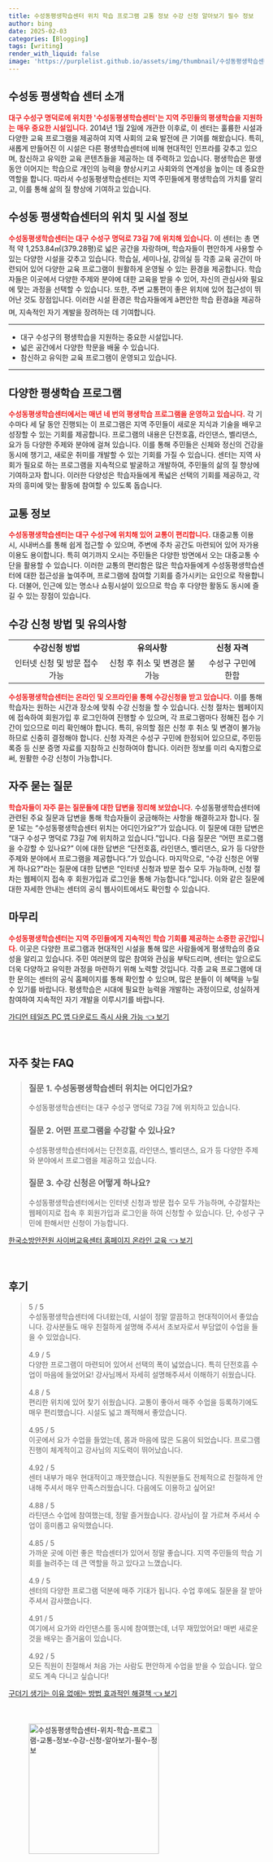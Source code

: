 ```yaml
---
title: 수성동평생학습센터 위치 학습 프로그램 교통 정보 수강 신청 알아보기 필수 정보
author: bing
date: 2025-02-03
categories: [Blogging]
tags: [writing]
render_with_liquid: false
image: 'https://purplelist.github.io/assets/img/thumbnail/수성동평생학습센터-위치-학습-프로그램-교통-정보-수강-신청-알아보기-필수-정보.webp'
---
```



<h2 id='수성동평생학습센터소개'>수성동 평생학습 센터 소개</h2>

<p><b><span style="color: #ee2323;">대구 수성구 명덕로에 위치한 '수성동평생학습센터'는 지역 주민들의 평생학습을 지원하는 매우 중요한 시설입니다.</span></b> 2014년 1월 2일에 개관한 이후로, 이 센터는 훌륭한 시설과 다양한 교육 프로그램을 제공하여 지역 사회의 교육 발전에 큰 기여를 해왔습니다. 특히, 새롭게 만들어진 이 시설은 다른 평생학습센터에 비해 현대적인 인프라를 갖추고 있으며, 참신하고 유익한 교육 콘텐츠들을 제공하는 데 주력하고 있습니다. 평생학습은 평생 동안 이어지는 학습으로 개인의 능력을 향상시키고 사회와의 연계성을 높이는 데 중요한 역할을 합니다. 따라서 수성동평생학습센터는 지역 주민들에게 평생학습의 가치를 알리고, 이를 통해 삶의 질 향상에 기여하고 있습니다.</p>

<h2 id='위치및시설정보'>수성동 평생학습센터의 위치 및 시설 정보</h2>

<p><b><span style="color: #ee2323;">수성동평생학습센터는 대구 수성구 명덕로 73길 7에 위치해 있습니다.</span></b> 이 센터는 총 면적 약 1,253.84㎡(379.28평)로 넓은 공간을 자랑하며, 학습자들이 편안하게 사용할 수 있는 다양한 시설을 갖추고 있습니다. 학습실, 세미나실, 강의실 등 각종 교육 공간이 마련되어 있어 다양한 교육 프로그램이 원활하게 운영될 수 있는 환경을 제공합니다. 학습자들은 이곳에서 다양한 주제와 분야에 대한 교육을 받을 수 있어, 자신의 관심사와 필요에 맞는 과정을 선택할 수 있습니다. 또한, 주변 교통편이 좋은 위치에 있어 접근성이 뛰어난 것도 장점입니다. 이러한 시설 환경은 학습자들에게 â편안한 학습 환경â을 제공하며, 지속적인 자기 계발을 장려하는 데 기여합니다.</p>

<hr />

<ul>
    <li>대구 수성구의 평생학습을 지원하는 중요한 시설입니다.</li>
    <li>넓은 공간에서 다양한 학문을 배울 수 있습니다.</li>
    <li>참신하고 유익한 교육 프로그램이 운영되고 있습니다.</li>
</ul>

<hr />

<h2 id='다양한교육프로그램'>다양한 평생학습 프로그램</h2>

<p><b><span style="color: #ee2323;">수성동평생학습센터에서는 매년 네 번의 평생학습 프로그램을 운영하고 있습니다.</span></b> 각 기수마다 세 달 동안 진행되는 이 프로그램은 지역 주민들이 새로운 지식과 기술을 배우고 성장할 수 있는 기회를 제공합니다. 프로그램의 내용은 단전호흡, 라인댄스, 벨리댄스, 요가 등 다양한 주제와 분야에 걸쳐 있습니다. 이를 통해 주민들은 신체와 정신의 건강을 동시에 챙기고, 새로운 취미를 개발할 수 있는 기회를 가질 수 있습니다. 센터는 지역 사회가 필요로 하는 프로그램을 지속적으로 발굴하고 개발하여, 주민들의 삶의 질 향상에 기여하고자 합니다. 이러한 다양성은 학습자들에게 폭넓은 선택의 기회를 제공하고, 각자의 흥미에 맞는 활동에 참여할 수 있도록 돕습니다.</p>

<h2 id='교통정보'>교통 정보</h2>

<p><b><span style="color: #ee2323;">수성동평생학습센터는 대구 수성구에 위치해 있어 교통이 편리합니다.</span></b> 대중교통 이용 시, 시내버스를 통해 쉽게 접근할 수 있으며, 주변에 주차 공간도 마련되어 있어 자가용 이용도 용이합니다. 특히 여기까지 오시는 주민들은 다양한 방면에서 오는 대중교통 수단을 활용할 수 있습니다. 이러한 교통의 편리함은 많은 학습자들에게 수성동평생학습센터에 대한 접근성을 높여주며, 프로그램에 참여할 기회를 증가시키는 요인으로 작용합니다. 더불어, 인근에 있는 명소나 쇼핑시설이 있으므로 학습 후 다양한 활동도 동시에 즐길 수 있는 장점이 있습니다.</p>

<h2 id='수강신청방법'>수강 신청 방법 및 유의사항</h2>

<table>
    <tr>
        <td style="text-align: center; height: 17px;"><b>수강신청 방법</b></td>
        <td style="text-align: center; height: 17px;"><b>유의사항</b></td>
        <td style="text-align: center; height: 17px;"><b>신청 자격</b></td>
    </tr>
    <tr>
        <td style="text-align: center; height: 17px;">인터넷 신청 및 방문 접수 가능</td>
        <td style="text-align: center; height: 17px;">신청 후 취소 및 변경은 불가능</td>
        <td style="text-align: center; height: 17px;">수성구 구민에 한함</td>
    </tr>
</table>

<p><b><span style="color: #ee2323;">수성동평생학습센터는 온라인 및 오프라인을 통해 수강신청을 받고 있습니다.</span></b> 이를 통해 학습자는 원하는 시간과 장소에 맞춰 수강 신청을 할 수 있습니다. 신청 절차는 웹페이지에 접속하여 회원가입 후 로그인하여 진행할 수 있으며, 각 프로그램마다 정해진 접수 기간이 있으므로 미리 확인해야 합니다. 특히, 유의할 점은 신청 후 취소 및 변경이 불가능하므로 신중히 결정해야 합니다. 신청 자격은 수성구 구민에 한정되어 있으므로, 주민등록증 등 신분 증명 자료를 지참하고 신청하여야 합니다. 이러한 정보를 미리 숙지함으로써, 원활한 수강 신청이 가능합니다.</p>

<h2 id='자주묻는질문'>자주 묻는 질문</h2>

<p><b><span style="color: #ee2323;">학습자들이 자주 묻는 질문들에 대한 답변을 정리해 보았습니다.</span></b> 수성동평생학습센터에 관련된 주요 질문과 답변을 통해 학습자들이 궁금해하는 사항을 해결하고자 합니다. 질문 1로는 “수성동평생학습센터 위치는 어디인가요?”가 있습니다. 이 질문에 대한 답변은 “대구 수성구 명덕로 73길 7에 위치하고 있습니다.”입니다. 다음 질문은 “어떤 프로그램을 수강할 수 있나요?” 이에 대한 답변은 “단전호흡, 라인댄스, 벨리댄스, 요가 등 다양한 주제와 분야에서 프로그램을 제공합니다.”가 있습니다. 마지막으로, “수강 신청은 어떻게 하나요?”라는 질문에 대한 답변은 “인터넷 신청과 방문 접수 모두 가능하며, 신청 절차는 웹페이지 접속 후 회원가입과 로그인을 통해 가능합니다.”입니다. 이와 같은 질문에 대한 자세한 안내는 센터의 공식 웹사이트에서도 확인할 수 있습니다.</p>

<h2 id='마무리'>마무리</h2>

<p><b><span style="color: #ee2323;">수성동평생학습센터는 지역 주민들에게 지속적인 학습 기회를 제공하는 소중한 공간입니다.</span></b> 이곳은 다양한 프로그램과 현대적인 시설을 통해 많은 사람들에게 평생학습의 중요성을 알리고 있습니다. 주민 여러분의 많은 참여와 관심을 부탁드리며, 센터는 앞으로도 더욱 다양하고 유익한 과정을 마련하기 위해 노력할 것입니다. 각종 교육 프로그램에 대한 문의는 센터의 공식 홈페이지를 통해 확인할 수 있으며, 많은 분들이 이 혜택을 누릴 수 있기를 바랍니다. 평생학습은 시대에 필요한 능력을 개발하는 과정이므로, 성실하게 참여하여 지속적인 자기 개발을 이루시기를 바랍니다.</p>


<p><a class="click-button" title="가디언 테일즈 PC 앱 다운로드 즉시 사용 가능" href="https://purplelist.github.io/posts/%EA%B0%80%EB%94%94%EC%96%B8-%ED%85%8C%EC%9D%BC%EC%A6%88-PC-%EC%95%B1-%EB%8B%A4%EC%9A%B4%EB%A1%9C%EB%93%9C-%EC%A6%89%EC%8B%9C-%EC%82%AC%EC%9A%A9-%EA%B0%80%EB%8A%A5/" rel="dofollow">가디언 테일즈 PC 앱 다운로드 즉시 사용 가능 👈 보기</a></p><br>
<h2 id='자주_찾는_FAQ'>자주 찾는 FAQ</h2>
<div itemscope="" itemtype="https://schema.org/FAQPage"> 
<blockquote> 
<div itemscope="" itemprop="mainEntity" itemtype="https://schema.org/Question"> 
<h3 itemprop="name">질문 1. 수성동평생학습센터 위치는 어디인가요?</h3> 
<div itemscope="" itemprop="acceptedAnswer" itemtype="https://schema.org/Answer"> 
<span itemprop="text"> 
<p>수성동평생학습센터는 대구 수성구 명덕로 73길 7에 위치하고 있습니다.</p> 
</span> 
</div> 
</div> 
<div itemscope="" itemprop="mainEntity" itemtype="https://schema.org/Question"> 
<h3 itemprop="name">질문 2. 어떤 프로그램을 수강할 수 있나요?</h3> 
<div itemscope="" itemprop="acceptedAnswer" itemtype="https://schema.org/Answer"> 
<span itemprop="text"> 
<p>수성동평생학습센터에서는 단전호흡, 라인댄스, 벨리댄스, 요가 등 다양한 주제와 분야에서 프로그램을 제공하고 있습니다.</p> 
</span> 
</div> 
</div> 
<div itemscope="" itemprop="mainEntity" itemtype="https://schema.org/Question"> 
<h3 itemprop="name">질문 3. 수강 신청은 어떻게 하나요?</h3> 
<div itemscope="" itemprop="acceptedAnswer" itemtype="https://schema.org/Answer"> 
<span itemprop="text"> 
<p>수성동평생학습센터에서는 인터넷 신청과 방문 접수 모두 가능하며, 수강절차는 웹페이지로 접속 후 회원가입과 로그인을 하여 신청할 수 있습니다. 단, 수성구 구민에 한해서만 신청이 가능합니다.</p> 
</span> 
</div> 
</div> 
</blockquote> 
</div>
<p><a class="click-button" title="한국소방안전원 사이버교육센터 홈페이지 온라인 교육" href="https://purplelist.github.io/posts/%ED%95%9C%EA%B5%AD%EC%86%8C%EB%B0%A9%EC%95%88%EC%A0%84%EC%9B%90-%EC%82%AC%EC%9D%B4%EB%B2%84%EA%B5%90%EC%9C%A1%EC%84%BC%ED%84%B0-%ED%99%88%ED%8E%98%EC%9D%B4%EC%A7%80-%EC%98%A8%EB%9D%BC%EC%9D%B8-%EA%B5%90%EC%9C%A1/" rel="dofollow">한국소방안전원 사이버교육센터 홈페이지 온라인 교육 👈 보기</a></p><br>
<h2 id='후기'>후기</h2>
<div itemscope itemtype="https://schema.org/Product">
  <blockquote>
  <div itemprop="review" itemscope itemtype="https://schema.org/Review">
      <div itemprop="reviewRating" itemscope itemtype="https://schema.org/Rating"> <span itemprop="ratingValue">5</span> / <span itemprop="bestRating">5</span> </div>
      <span itemprop="reviewBody">수성동평생학습센터에 다녀왔는데, 시설이 정말 깔끔하고 현대적이어서 좋았습니다. 강사분들도 매우 친절하게 설명해 주셔서 초보자로서 부담없이 수업을 들을 수 있었습니다.</span>
  </div>
  <br>
  <div itemprop="review" itemscope itemtype="https://schema.org/Review">
      <div itemprop="reviewRating" itemscope itemtype="https://schema.org/Rating"> <span itemprop="ratingValue">4.9</span> / <span itemprop="bestRating">5</span> </div>
      <span itemprop="reviewBody">다양한 프로그램이 마련되어 있어서 선택의 폭이 넓었습니다. 특히 단전호흡 수업이 마음에 들었어요! 강사님께서 자세히 설명해주셔서 이해하기 쉬웠습니다.</span>
  </div>
  <br>
  <div itemprop="review" itemscope itemtype="https://schema.org/Review">
      <div itemprop="reviewRating" itemscope itemtype="https://schema.org/Rating"> <span itemprop="ratingValue">4.8</span> / <span itemprop="bestRating">5</span> </div>
      <span itemprop="reviewBody">편리한 위치에 있어 찾기 쉬웠습니다. 교통이 좋아서 매주 수업을 등록하기에도 매우 편리했습니다. 시설도 넓고 쾌적해서 좋았습니다.</span>
  </div>
  <br>
  <div itemprop="review" itemscope itemtype="https://schema.org/Review">
      <div itemprop="reviewRating" itemscope itemtype="https://schema.org/Rating"> <span itemprop="ratingValue">4.95</span> / <span itemprop="bestRating">5</span> </div>
      <span itemprop="reviewBody">이곳에서 요가 수업을 들었는데, 몸과 마음에 많은 도움이 되었습니다. 프로그램 진행이 체계적이고 강사님의 지도력이 뛰어났습니다.</span>
  </div>
  <br>
  <div itemprop="review" itemscope itemtype="https://schema.org/Review">
      <div itemprop="reviewRating" itemscope itemtype="https://schema.org/Rating"> <span itemprop="ratingValue">4.92</span> / <span itemprop="bestRating">5</span> </div>
      <span itemprop="reviewBody">센터 내부가 매우 현대적이고 깨끗했습니다. 직원분들도 전체적으로 친절하게 안내해 주셔서 매우 만족스러웠습니다. 다음에도 이용하고 싶어요!</span>
  </div>
  <br>
  <div itemprop="review" itemscope itemtype="https://schema.org/Review">
      <div itemprop="reviewRating" itemscope itemtype="https://schema.org/Rating"> <span itemprop="ratingValue">4.88</span> / <span itemprop="bestRating">5</span> </div>
      <span itemprop="reviewBody">라틴댄스 수업에 참여했는데, 정말 즐거웠습니다. 강사님이 잘 가르쳐 주셔서 수업이 흥미롭고 유익했습니다.</span>
  </div>
  <br>
  <div itemprop="review" itemscope itemtype="https://schema.org/Review">
      <div itemprop="reviewRating" itemscope itemtype="https://schema.org/Rating"> <span itemprop="ratingValue">4.85</span> / <span itemprop="bestRating">5</span> </div>
      <span itemprop="reviewBody">가까운 곳에 이런 좋은 학습센터가 있어서 정말 좋습니다. 지역 주민들의 학습 기회를 늘려주는 데 큰 역할을 하고 있다고 느꼈습니다.</span>
  </div>
  <br>
  <div itemprop="review" itemscope itemtype="https://schema.org/Review">
      <div itemprop="reviewRating" itemscope itemtype="https://schema.org/Rating"> <span itemprop="ratingValue">4.9</span> / <span itemprop="bestRating">5</span> </div>
      <span itemprop="reviewBody">센터의 다양한 프로그램 덕분에 매주 기대가 됩니다. 수업 후에도 질문을 잘 받아주셔서 감사했습니다.</span>
  </div>
  <br>
  <div itemprop="review" itemscope itemtype="https://schema.org/Review">
      <div itemprop="reviewRating" itemscope itemtype="https://schema.org/Rating"> <span itemprop="ratingValue">4.91</span> / <span itemprop="bestRating">5</span> </div>
      <span itemprop="reviewBody">여기에서 요가와 라인댄스를 동시에 참여했는데, 너무 재밌었어요! 매번 새로운 것을 배우는 즐거움이 있습니다.</span>
  </div>
  <br>
  <div itemprop="review" itemscope itemtype="https://schema.org/Review">
      <div itemprop="reviewRating" itemscope itemtype="https://schema.org/Rating"> <span itemprop="ratingValue">4.92</span> / <span itemprop="bestRating">5</span> </div>
      <span itemprop="reviewBody">모든 직원이 친절해서 처음 가는 사람도 편안하게 수업을 받을 수 있습니다. 앞으로도 계속 다니고 싶습니다!</span>
  </div>
  </blockquote>
</div>
<p><a class="click-button" title="구더기 생기는 이유 없애는 방법 효과적인 해결책" href="https://purplelist.github.io/posts/%EA%B5%AC%EB%8D%94%EA%B8%B0-%EC%83%9D%EA%B8%B0%EB%8A%94-%EC%9D%B4%EC%9C%A0-%EC%97%86%EC%95%A0%EB%8A%94-%EB%B0%A9%EB%B2%95-%ED%9A%A8%EA%B3%BC%EC%A0%81%EC%9D%B8-%ED%95%B4%EA%B2%B0%EC%B1%85/" rel="dofollow">구더기 생기는 이유 없애는 방법 효과적인 해결책 👈 보기</a></p><br>
<figure class="image"><img src="https://purplelist.github.io/assets/img/thumbnail/수성동평생학습센터-위치-학습-프로그램-교통-정보-수강-신청-알아보기-필수-정보.webp" alt="수성동평생학습센터-위치-학습-프로그램-교통-정보-수강-신청-알아보기-필수-정보" width="256" height="256"></figure>